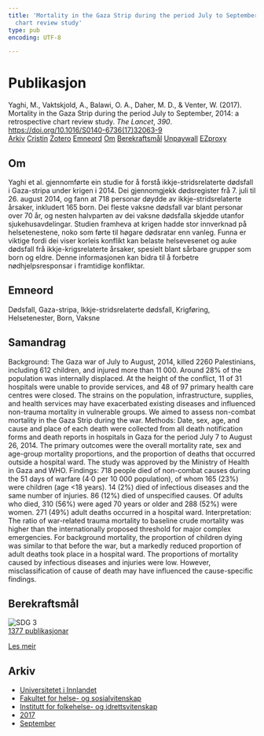```yaml
---
title: 'Mortality in the Gaza Strip during the period July to September, 2014: a retrospective
  chart review study'
type: pub
encoding: UTF-8

---
```

<h1>Publikasjon</h1>
<article id="csl-bib-container-IVGPUREF" class="csl-bib-container">
  <div class="csl-bib-body"> <div class="csl-entry">Yaghi, M., Vaktskjold, A., Balawi, O. A., Daher, M. D., &#38; Venter, W. (2017). Mortality in the Gaza Strip during the period July to September, 2014: a retrospective chart review study. <i>The Lancet</i>, <i>390</i>. <a href="https://doi.org/10.1016/S0140-6736(17)32063-9">https://doi.org/10.1016/S0140-6736(17)32063-9</a></div> </div>
  <div class="csl-bib-buttons">
    <a href="#taxonomy-article-IVGPUREF" alt="archive" class="csl-bib-button">Arkiv</a>
    <a href="https://app.cristin.no/results/show.jsf?id=1490771" alt="Cristin" class="csl-bib-button">Cristin</a>
    <a href="http://zotero.org/groups/5881554/items/IVGPUREF" alt="Zotero" class="csl-bib-button">Zotero</a>
    <a href="#keywords-article-IVGPUREF" alt="keywords" class="csl-bib-button">Emneord</a>
    <a href="#about-article-IVGPUREF" alt="about_pub" class="csl-bib-button">Om</a>
    <a href="#sdg-article-IVGPUREF" alt="sdg" class="csl-bib-button">Berekraftsmål</a>
    <a href="http://www.thelancet.com/article/S0140673617320639/pdf" alt="Unpaywall" class="csl-bib-button">Unpaywall</a>
    <a href="http://www.thelancet.com/article/S0140673617320639/pdf" alt="EZproxy" class="csl-bib-button">EZproxy</a>
  </div>
  <div id="csl-bib-meta-container-IVGPUREF"></div>
</article>
<div id="csl-bib-meta-IVGPUREF" class="csl-bib-meta">
  <article id="about-article-IVGPUREF" class="about_pub-article">
    <h1>Om</h1>
    Yaghi et al. gjennomførte ein studie for å forstå ikkje-stridsrelaterte dødsfall i Gaza-stripa under krigen i 2014. Dei gjennomgjekk dødsregister frå 7. juli til 26. august 2014, og fann at 718 personar døydde av ikkje-stridsrelaterte årsaker, inkludert 165 born. Dei fleste vaksne dødsfall var blant personar over 70 år, og nesten halvparten av dei vaksne dødsfalla skjedde utanfor sjukehusavdelingar. Studien framheva at krigen hadde stor innverknad på helsetenestene, noko som førte til høgare dødsratar enn vanleg. Funna er viktige fordi dei viser korleis konflikt kan belaste helsevesenet og auke dødsfall frå ikkje-krigsrelaterte årsaker, spesielt blant sårbare grupper som born og eldre. Denne informasjonen kan bidra til å forbetre nødhjelpsresponsar i framtidige konfliktar.
  </article>
  <article id="keywords-article-IVGPUREF" class="keywords-article">
    <h1>Emneord</h1>
    Dødsfall, Gaza-stripa, Ikkje-stridsrelaterte dødsfall, Krigføring, Helsetenester, Born, Vaksne
  </article>
  <article id="abstract-article-IVGPUREF" class="abstract-article">
    <h1>Samandrag</h1>
    Background: The Gaza war of July to August, 2014, killed 2260 Palestinians, including 612 children, and injured more 
than 11 000. Around 28% of the population was internally displaced. At the height of the conflict, 11 of 31 hospitals 
were unable to provide services, and 48 of 97 primary health care centres were closed. The strains on the population, 
infrastructure, supplies, and health services may have exacerbated existing diseases and influenced non-trauma 
mortality in vulnerable groups. We aimed to assess non-combat mortality in the Gaza Strip during the war. 
Methods: Date, sex, age, and cause and place of each death were collected from all death notification forms and death 
reports in hospitals in Gaza for the period July 7 to August 26, 2014. The primary outcomes were the overall mortality 
rate, sex and age-group mortality proportions, and the proportion of deaths that occurred outside a hospital ward. 
The study was approved by the Ministry of Health in Gaza and WHO. 
Findings: 718 people died of non-combat causes during the 51 days of warfare (4·0 per 10 000 population), of whom 
165 (23%) were children (age <18 years). 14 (2%) died of infectious diseases and the same number of injuries. 86 (12%) 
died of unspecified causes. Of adults who died, 310 (56%) were aged 70 years or older and 288 (52%) were women. 
271 (49%) adult deaths occurred in a hospital ward. 
Interpretation: The ratio of war-related trauma mortality to baseline crude mortality was higher than the internationally 
proposed threshold for major complex emergencies. For background mortality, the proportion of children dying was 
similar to that before the war, but a markedly reduced proportion of adult deaths took place in a hospital ward. 
The proportions of mortality caused by infectious diseases and injuries were low. However, misclassification of cause 
of death may have influenced the cause-specific findings.
  </article>
  <article id="sdg-article-IVGPUREF" class="sdg-article">
    <h1>Berekraftsmål</h1>
    <div class="sdg-container"><div id="sdg3" class="sdg">
        <img src="{{< params subfolder >}}images/sdg/sdg03_nn.png" class="image" alt="SDG 3">
        <div class="sdg-overlay">
          <a href="{{< params subfolder >}}nn/archive/?sdg=3#archive" class="sdg-publication-count"><span>1377</span> publikasjonar</a>
          <p><a href="https://fn.no/om-fn/fns-baerekraftsmaal/god-helse-og-livskvalitet?lang=nno-NO" class="sdg-read-more">Les meir</a></p>
        </div>
      </div></div>
  </article>
  <article id="taxonomy-article-IVGPUREF" class="taxonomy-article">
    <h1>Arkiv</h1>
    <ul>
      <li><a href="{{< params subfolder >}}nn/archive/?key=3DCRN523">Universitetet i Innlandet</a></li>
      <li><a href="{{< params subfolder >}}nn/archive/?key=IDKFS3MX">Fakultet for helse- og sosialvitenskap</a></li>
      <li><a href="{{< params subfolder >}}nn/archive/?key=FJXE3Z8X">Institutt for folkehelse- og idrettsvitenskap</a></li>
      <li><a href="{{< params subfolder >}}nn/archive/?key=Y3QE4BPW">2017</a></li>
      <li><a href="{{< params subfolder >}}nn/archive/?key=N69K8GBV">September</a></li>
    </ul>
  </article>
</div>
